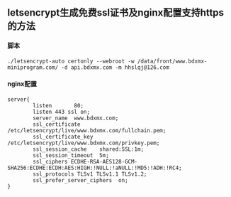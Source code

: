 ﻿## letsencrypt生成免费ssl证书及nginx配置支持https的方法


#### 脚本
	./letsencrypt-auto certonly --webroot -w /data/front/www.bdxmx-miniprogram.com/ -d api.bdxmx.com -m hhslqj@126.com
	
#### nginx配置
```
server{
	    listen       80;
        listen 443 ssl on;
        server_name  www.bdxmx.com;
        ssl_certificate /etc/letsencrypt/live/www.bdxmx.com/fullchain.pem;
        ssl_certificate_key /etc/letsencrypt/live/www.bdxmx.com/privkey.pem;
        ssl_session_cache    shared:SSL:1m;
        ssl_session_timeout  5m;
        ssl_ciphers ECDHE-RSA-AES128-GCM-SHA256:ECDHE:ECDH:AES:HIGH:!NULL:!aNULL:!MD5:!ADH:!RC4;
        ssl_protocols TLSv1 TLSv1.1 TLSv1.2;
        ssl_prefer_server_ciphers  on;
}
```

